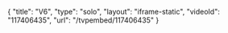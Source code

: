 {
    "title": "V6",
    "type": "solo",
    "layout": "iframe-static",
    "videoId": "117406435",
    "url": "\/tvpembed\/117406435"
}